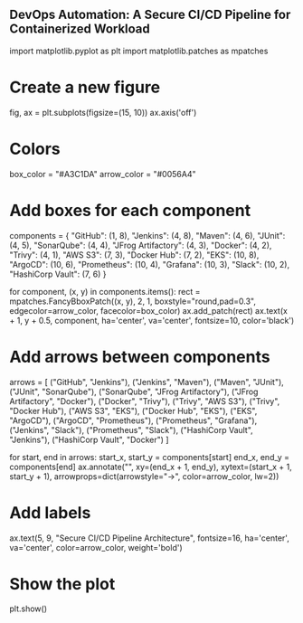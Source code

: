## DevOps Automation: A Secure CI/CD Pipeline for Containerized Workload


import matplotlib.pyplot as plt
import matplotlib.patches as mpatches

# Create a new figure
fig, ax = plt.subplots(figsize=(15, 10))
ax.axis('off')

# Colors
box_color = "#A3C1DA"
arrow_color = "#0056A4"

# Add boxes for each component
components = {
    "GitHub": (1, 8),
    "Jenkins": (4, 8),
    "Maven": (4, 6),
    "JUnit": (4, 5),
    "SonarQube": (4, 4),
    "JFrog Artifactory": (4, 3),
    "Docker": (4, 2),
    "Trivy": (4, 1),
    "AWS S3": (7, 3),
    "Docker Hub": (7, 2),
    "EKS": (10, 8),
    "ArgoCD": (10, 6),
    "Prometheus": (10, 4),
    "Grafana": (10, 3),
    "Slack": (10, 2),
    "HashiCorp Vault": (7, 6)
}

for component, (x, y) in components.items():
    rect = mpatches.FancyBboxPatch((x, y), 2, 1, boxstyle="round,pad=0.3", edgecolor=arrow_color, facecolor=box_color)
    ax.add_patch(rect)
    ax.text(x + 1, y + 0.5, component, ha='center', va='center', fontsize=10, color='black')

# Add arrows between components
arrows = [
    ("GitHub", "Jenkins"),
    ("Jenkins", "Maven"),
    ("Maven", "JUnit"),
    ("JUnit", "SonarQube"),
    ("SonarQube", "JFrog Artifactory"),
    ("JFrog Artifactory", "Docker"),
    ("Docker", "Trivy"),
    ("Trivy", "AWS S3"),
    ("Trivy", "Docker Hub"),
    ("AWS S3", "EKS"),
    ("Docker Hub", "EKS"),
    ("EKS", "ArgoCD"),
    ("ArgoCD", "Prometheus"),
    ("Prometheus", "Grafana"),
    ("Jenkins", "Slack"),
    ("Prometheus", "Slack"),
    ("HashiCorp Vault", "Jenkins"),
    ("HashiCorp Vault", "Docker")
]

for start, end in arrows:
    start_x, start_y = components[start]
    end_x, end_y = components[end]
    ax.annotate("", xy=(end_x + 1, end_y), xytext=(start_x + 1, start_y + 1), 
                arrowprops=dict(arrowstyle="->", color=arrow_color, lw=2))

# Add labels
ax.text(5, 9, "Secure CI/CD Pipeline Architecture", fontsize=16, ha='center', va='center', color=arrow_color, weight='bold')

# Show the plot
plt.show()
